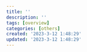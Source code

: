 ```yaml
---
title: ''
description: ''
tags: [overview]
categories: [others]
created: '2023-3-12 1:48:29'
updated: '2023-3-12 1:48:29'
---
```


